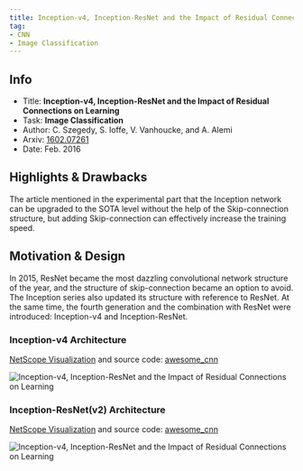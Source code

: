 ```yaml
---
title: Inception-v4, Inception-ResNet and the Impact of Residual Connections on Learning - Szegedy et al. - 2016
tag:
- CNN
- Image Classification
---
```


## Info
- Title: **Inception-v4, Inception-ResNet and the Impact of Residual Connections on Learning**
- Task: **Image Classification**
- Author: C. Szegedy, S. Ioffe, V. Vanhoucke, and A. Alemi
- Arxiv: [1602.07261](https:/arXiv.org/abs/1602.0726)
- Date: Feb. 2016

## Highlights & Drawbacks
The article mentioned in the experimental part that the Inception network can be upgraded to the SOTA level without the help of the Skip-connection structure, but adding Skip-connection can effectively increase the training speed.

<!-- more -->

## Motivation & Design

In 2015, ResNet became the most dazzling convolutional network structure of the year, and the structure of skip-connection became an option to avoid. The Inception series also updated its structure with reference to ResNet. At the same time, the fourth generation and the combination with ResNet were introduced: Inception-v4 and Inception-ResNet.


### Inception-v4 Architecture

[NetScope Visualization](http://ethereon.github.io/netscope/#gist/e0ac64013b167844053184d97b380978) and source code: [awesome_cnn](https://github.com/ddlee96/awesome_cnn)

![Inception-v4, Inception-ResNet and the Impact of Residual Connections on Learning](https://i.imgur.com/VHrRqOj.jpg)

### Inception-ResNet(v2) Architecture

[NetScope Visualization](http://ethereon.github.io/netscope/#gist/aadd97383baccabb8b827ba507c24162) and source code: [awesome_cnn](https://github.com/ddlee96/awesome_cnn)

![Inception-v4, Inception-ResNet and the Impact of Residual Connections on Learning](https://i.imgur.com/zHbsvqy.jpg)
